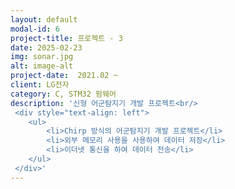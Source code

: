 ```yaml
---
layout: default
modal-id: 6
project-title: 프로젝트 - 3
date: 2025-02-23
img: sonar.jpg
alt: image-alt
project-date:  2021.02 ~ 
client: LG전자
category: C, STM32 펌웨어
description: '신형 어군탐지기 개발 프로젝트<br/>
 <div style="text-align: left">
    <ul>
        <li>Chirp 방식의 어군탐지기 개발 프로젝트</li>
        <li>외부 메모리 사용을 사용하여 데이터 저장</li>
        <li>이더넷 통신을 하여 데이터 전송</li>
    </ul>
 </div>'
---
```

